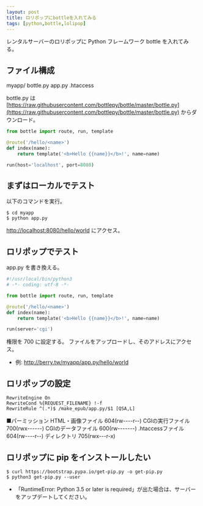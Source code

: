 ```yaml
---
layout: post
title: ロリポップにbottleを入れてみる
tags: [python,bottle,lolipop]
---
```


レンタルサーバーのロリポップに Python フレームワーク bottle を入れてみる。

## ファイル構成

myapp/ bottle.py
       app.py
       .htaccess

bottle.py は [https://raw.githubusercontent.com/bottlepy/bottle/master/bottle.py](https://raw.githubusercontent.com/bottlepy/bottle/master/bottle.py) からダウンロード。

```app.py
from bottle import route, run, template

@route('/hello/<name>')
def index(name):
    return template('<b>Hello {{name}}</b>!', name=name)

run(host='localhost', port=8080)
```

## まずはローカルでテスト

以下のコマンドを実行。

```
$ cd myapp
$ python app.py
```

[http://localhost:8080/hello/world](http://localhost:8080/hello/world) にアクセス。

## ロリポップでテスト

app.py を書き換える。

```app.py
#!/usr/local/bin/python3
# -*- coding: utf-8 -*-

from bottle import route, run, template

@route('/hello/<name>')
def index(name):
    return template('<b>Hello {{name}}</b>!', name=name)

run(server='cgi')
```

権限を 700 に設定する。
ファイルをアップロードし、そのアドレスにアクセス。
  - 例: http://berry.tw/myapp/app.py/hello/world

## ロリポップの設定

```.htaccess
RewriteEngine On
RewriteCond %{REQUEST_FILENAME} !-f
RewriteRule ^(.*)$ /make_epub/app.py/$1 [QSA,L]
```

■パーミッション
HTML・画像ファイル     604(rw----r--)
CGIの実行ファイル     700(rwx------)
CGIのデータファイル     600(rw-------)
.htaccessファイル     604(rw----r--)
ディレクトリ     705(rwx---r-x)

## ロリポップに pip をインストールしたい

```
$ curl https://bootstrap.pypa.io/get-pip.py -o get-pip.py
$ python3 get-pip.py --user
```

- 「RuntimeError: Python 3.5 or later is required」が出た場合は、サーバーをアップデートしてください。

